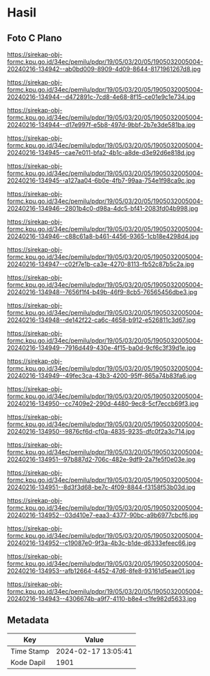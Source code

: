# Hasil

## Foto C Plano

https://sirekap-obj-formc.kpu.go.id/34ec/pemilu/pdpr/19/05/03/20/05/1905032005004-20240216-134942--ab0bd009-8909-4d09-8644-8171961267d8.jpg

https://sirekap-obj-formc.kpu.go.id/34ec/pemilu/pdpr/19/05/03/20/05/1905032005004-20240216-134944--d472891c-7cd8-4e68-8f15-ce01e9c1e734.jpg

https://sirekap-obj-formc.kpu.go.id/34ec/pemilu/pdpr/19/05/03/20/05/1905032005004-20240216-134944--d17e997f-e5b8-497d-9bbf-2b7e3de581ba.jpg

https://sirekap-obj-formc.kpu.go.id/34ec/pemilu/pdpr/19/05/03/20/05/1905032005004-20240216-134945--cae7e011-bfa2-4b1c-a8de-d3e92d6e818d.jpg

https://sirekap-obj-formc.kpu.go.id/34ec/pemilu/pdpr/19/05/03/20/05/1905032005004-20240216-134945--a127aa04-6b0e-4fb7-99aa-754e1f98ca9c.jpg

https://sirekap-obj-formc.kpu.go.id/34ec/pemilu/pdpr/19/05/03/20/05/1905032005004-20240216-134946--2801b4c0-d98a-4dc5-bf41-2083fd04b998.jpg

https://sirekap-obj-formc.kpu.go.id/34ec/pemilu/pdpr/19/05/03/20/05/1905032005004-20240216-134946--c88c61a8-b461-4456-9365-1cb18e4298d4.jpg

https://sirekap-obj-formc.kpu.go.id/34ec/pemilu/pdpr/19/05/03/20/05/1905032005004-20240216-134947--c02f7e1b-ca3e-4270-8113-fb52c87b5c2a.jpg

https://sirekap-obj-formc.kpu.go.id/34ec/pemilu/pdpr/19/05/03/20/05/1905032005004-20240216-134948--7656f1f4-b49b-46f9-8cb5-76565456dbe3.jpg

https://sirekap-obj-formc.kpu.go.id/34ec/pemilu/pdpr/19/05/03/20/05/1905032005004-20240216-134948--de142f22-ca6c-4658-b912-e526811c3d67.jpg

https://sirekap-obj-formc.kpu.go.id/34ec/pemilu/pdpr/19/05/03/20/05/1905032005004-20240216-134949--7916d449-430e-4f15-ba0d-9cf6c3f39d1e.jpg

https://sirekap-obj-formc.kpu.go.id/34ec/pemilu/pdpr/19/05/03/20/05/1905032005004-20240216-134949--49fec3ca-43b3-4200-95ff-865a74b83fa6.jpg

https://sirekap-obj-formc.kpu.go.id/34ec/pemilu/pdpr/19/05/03/20/05/1905032005004-20240216-134950--cc7409e2-290d-4480-9ec8-5cf7eccb69f3.jpg

https://sirekap-obj-formc.kpu.go.id/34ec/pemilu/pdpr/19/05/03/20/05/1905032005004-20240216-134950--9876cf6d-cf0a-4835-9235-dfc0f2a3c714.jpg

https://sirekap-obj-formc.kpu.go.id/34ec/pemilu/pdpr/19/05/03/20/05/1905032005004-20240216-134951--97b887d2-706c-482e-9df9-2a7fe5f0e03e.jpg

https://sirekap-obj-formc.kpu.go.id/34ec/pemilu/pdpr/19/05/03/20/05/1905032005004-20240216-134951--8d3f3d68-be7c-4f09-8844-f3158f53b03d.jpg

https://sirekap-obj-formc.kpu.go.id/34ec/pemilu/pdpr/19/05/03/20/05/1905032005004-20240216-134952--03d410e7-eaa3-4377-90bc-a9b6977cbcf6.jpg

https://sirekap-obj-formc.kpu.go.id/34ec/pemilu/pdpr/19/05/03/20/05/1905032005004-20240216-134952--c19087e0-9f3a-4b3c-b1de-d6333efeec66.jpg

https://sirekap-obj-formc.kpu.go.id/34ec/pemilu/pdpr/19/05/03/20/05/1905032005004-20240216-134953--afb12664-4452-47d6-8fe8-93161d5eae01.jpg

https://sirekap-obj-formc.kpu.go.id/34ec/pemilu/pdpr/19/05/03/20/05/1905032005004-20240216-134943--4306674b-a9f7-4110-b8e4-c1fe982d5633.jpg


## Metadata

| Key        | Value               |
| ---------- | ------------------- |
| Time Stamp | 2024-02-17 13:05:41 |
| Kode Dapil | 1901                |



